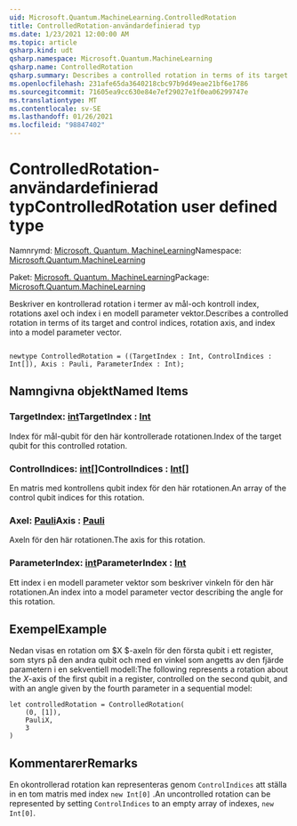 ```yaml
---
uid: Microsoft.Quantum.MachineLearning.ControlledRotation
title: ControlledRotation-användardefinierad typ
ms.date: 1/23/2021 12:00:00 AM
ms.topic: article
qsharp.kind: udt
qsharp.namespace: Microsoft.Quantum.MachineLearning
qsharp.name: ControlledRotation
qsharp.summary: Describes a controlled rotation in terms of its target and control indices, rotation axis, and index into a model parameter vector.
ms.openlocfilehash: 231afe65da3640218cbc97b9d49eae21bf6e1786
ms.sourcegitcommit: 71605ea9cc630e84e7ef29027e1f0ea06299747e
ms.translationtype: MT
ms.contentlocale: sv-SE
ms.lasthandoff: 01/26/2021
ms.locfileid: "98847402"
---
```

# <a name="controlledrotation-user-defined-type"></a><span data-ttu-id="66b68-102">ControlledRotation-användardefinierad typ</span><span class="sxs-lookup"><span data-stu-id="66b68-102">ControlledRotation user defined type</span></span>

<span data-ttu-id="66b68-103">Namnrymd: [Microsoft. Quantum. MachineLearning](xref:Microsoft.Quantum.MachineLearning)</span><span class="sxs-lookup"><span data-stu-id="66b68-103">Namespace: [Microsoft.Quantum.MachineLearning](xref:Microsoft.Quantum.MachineLearning)</span></span>

<span data-ttu-id="66b68-104">Paket: [Microsoft. Quantum. MachineLearning](https://nuget.org/packages/Microsoft.Quantum.MachineLearning)</span><span class="sxs-lookup"><span data-stu-id="66b68-104">Package: [Microsoft.Quantum.MachineLearning](https://nuget.org/packages/Microsoft.Quantum.MachineLearning)</span></span>


<span data-ttu-id="66b68-105">Beskriver en kontrollerad rotation i termer av mål-och kontroll index, rotations axel och index i en modell parameter vektor.</span><span class="sxs-lookup"><span data-stu-id="66b68-105">Describes a controlled rotation in terms of its target and control indices, rotation axis, and index into a model parameter vector.</span></span>

```qsharp

newtype ControlledRotation = ((TargetIndex : Int, ControlIndices : Int[]), Axis : Pauli, ParameterIndex : Int);
```



## <a name="named-items"></a><span data-ttu-id="66b68-106">Namngivna objekt</span><span class="sxs-lookup"><span data-stu-id="66b68-106">Named Items</span></span>

### <a name="targetindex--int"></a><span data-ttu-id="66b68-107">TargetIndex: [int](xref:microsoft.quantum.lang-ref.int)</span><span class="sxs-lookup"><span data-stu-id="66b68-107">TargetIndex : [Int](xref:microsoft.quantum.lang-ref.int)</span></span>

<span data-ttu-id="66b68-108">Index för mål-qubit för den här kontrollerade rotationen.</span><span class="sxs-lookup"><span data-stu-id="66b68-108">Index of the target qubit for this controlled rotation.</span></span>
### <a name="controlindices--int"></a><span data-ttu-id="66b68-109">ControlIndices: [int](xref:microsoft.quantum.lang-ref.int)[]</span><span class="sxs-lookup"><span data-stu-id="66b68-109">ControlIndices : [Int](xref:microsoft.quantum.lang-ref.int)[]</span></span>

<span data-ttu-id="66b68-110">En matris med kontrollens qubit index för den här rotationen.</span><span class="sxs-lookup"><span data-stu-id="66b68-110">An array of the control qubit indices for this rotation.</span></span>
### <a name="axis--pauli"></a><span data-ttu-id="66b68-111">Axel: [Pauli](xref:microsoft.quantum.lang-ref.pauli)</span><span class="sxs-lookup"><span data-stu-id="66b68-111">Axis : [Pauli](xref:microsoft.quantum.lang-ref.pauli)</span></span>

<span data-ttu-id="66b68-112">Axeln för den här rotationen.</span><span class="sxs-lookup"><span data-stu-id="66b68-112">The axis for this rotation.</span></span>
### <a name="parameterindex--int"></a><span data-ttu-id="66b68-113">ParameterIndex: [int](xref:microsoft.quantum.lang-ref.int)</span><span class="sxs-lookup"><span data-stu-id="66b68-113">ParameterIndex : [Int](xref:microsoft.quantum.lang-ref.int)</span></span>

<span data-ttu-id="66b68-114">Ett index i en modell parameter vektor som beskriver vinkeln för den här rotationen.</span><span class="sxs-lookup"><span data-stu-id="66b68-114">An index into a model parameter vector describing the angle for this rotation.</span></span>

## <a name="example"></a><span data-ttu-id="66b68-115">Exempel</span><span class="sxs-lookup"><span data-stu-id="66b68-115">Example</span></span>

<span data-ttu-id="66b68-116">Nedan visas en rotation om $X $-axeln för den första qubit i ett register, som styrs på den andra qubit och med en vinkel som angetts av den fjärde parametern i en sekventiell modell:</span><span class="sxs-lookup"><span data-stu-id="66b68-116">The following represents a rotation about the $X$-axis of the first qubit in a register, controlled on the second qubit, and with an angle given by the fourth parameter in a sequential model:</span></span>

```qsharp
let controlledRotation = ControlledRotation(
    (0, [1]),
    PauliX,
    3
)
```

## <a name="remarks"></a><span data-ttu-id="66b68-117">Kommentarer</span><span class="sxs-lookup"><span data-stu-id="66b68-117">Remarks</span></span>

<span data-ttu-id="66b68-118">En okontrollerad rotation kan representeras genom `ControlIndices` att ställa in en tom matris med index `new Int[0]` .</span><span class="sxs-lookup"><span data-stu-id="66b68-118">An uncontrolled rotation can be represented by setting `ControlIndices` to an empty array of indexes, `new Int[0]`.</span></span>